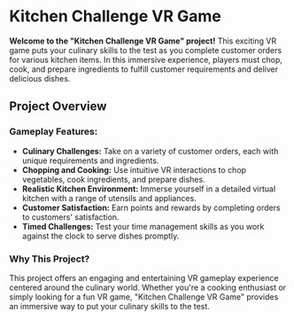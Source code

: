 # Kitchen Challenge VR Game

**Welcome to the "Kitchen Challenge VR Game" project!** This exciting VR game puts your culinary skills to the test as you complete customer orders for various kitchen items. In this immersive experience, players must chop, cook, and prepare ingredients to fulfill customer requirements and deliver delicious dishes.

## Project Overview

### Gameplay Features:

- **Culinary Challenges:** Take on a variety of customer orders, each with unique requirements and ingredients.
- **Chopping and Cooking:** Use intuitive VR interactions to chop vegetables, cook ingredients, and prepare dishes.
- **Realistic Kitchen Environment:** Immerse yourself in a detailed virtual kitchen with a range of utensils and appliances.
- **Customer Satisfaction:** Earn points and rewards by completing orders to customers' satisfaction.
- **Timed Challenges:** Test your time management skills as you work against the clock to serve dishes promptly.

### Why This Project?

This project offers an engaging and entertaining VR gameplay experience centered around the culinary world. Whether you're a cooking enthusiast or simply looking for a fun VR game, "Kitchen Challenge VR Game" provides an immersive way to put your culinary skills to the test.
